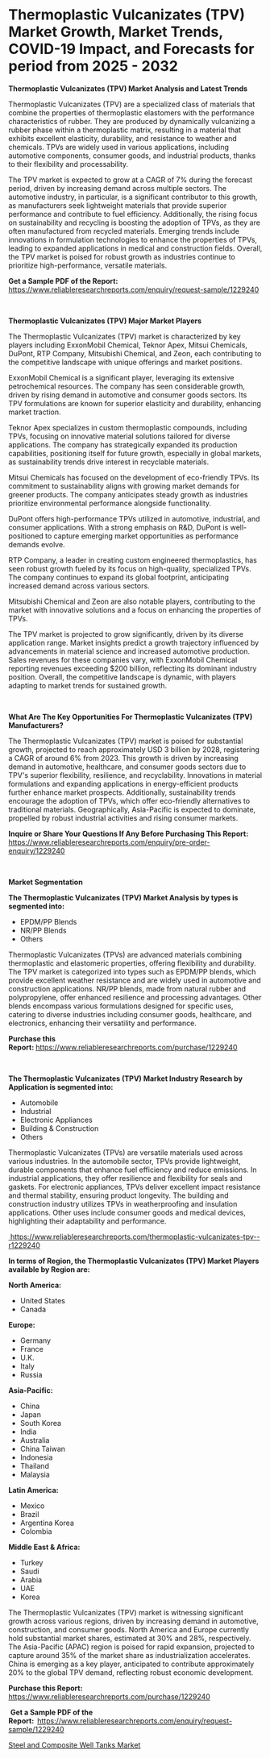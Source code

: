 <p><h1>Thermoplastic Vulcanizates (TPV) Market Growth, Market Trends, COVID-19 Impact, and Forecasts for period from 2025 - 2032</h1></p><p><strong>Thermoplastic Vulcanizates (TPV) Market Analysis and Latest Trends</strong></p>
<p><p>Thermoplastic Vulcanizates (TPV) are a specialized class of materials that combine the properties of thermoplastic elastomers with the performance characteristics of rubber. They are produced by dynamically vulcanizing a rubber phase within a thermoplastic matrix, resulting in a material that exhibits excellent elasticity, durability, and resistance to weather and chemicals. TPVs are widely used in various applications, including automotive components, consumer goods, and industrial products, thanks to their flexibility and processability.</p><p>The TPV market is expected to grow at a CAGR of 7% during the forecast period, driven by increasing demand across multiple sectors. The automotive industry, in particular, is a significant contributor to this growth, as manufacturers seek lightweight materials that provide superior performance and contribute to fuel efficiency. Additionally, the rising focus on sustainability and recycling is boosting the adoption of TPVs, as they are often manufactured from recycled materials. Emerging trends include innovations in formulation technologies to enhance the properties of TPVs, leading to expanded applications in medical and construction fields. Overall, the TPV market is poised for robust growth as industries continue to prioritize high-performance, versatile materials.</p></p>
<p><strong>Get a Sample PDF of the Report:&nbsp;</strong> <a href="https://www.reliableresearchreports.com/enquiry/request-sample/1229240?utm_campaign=3108&utm_medium=2&utm_source=Github&utm_content=ia&utm_term=26032025&utm_id=thermoplastic-vulcanizates-tpv">https://www.reliableresearchreports.com/enquiry/request-sample/1229240</a></p>
<p>&nbsp;</p>
<p><strong>Thermoplastic Vulcanizates (TPV) Major Market Players</strong></p>
<p><p>The Thermoplastic Vulcanizates (TPV) market is characterized by key players including ExxonMobil Chemical, Teknor Apex, Mitsui Chemicals, DuPont, RTP Company, Mitsubishi Chemical, and Zeon, each contributing to the competitive landscape with unique offerings and market positions.</p><p>ExxonMobil Chemical is a significant player, leveraging its extensive petrochemical resources. The company has seen considerable growth, driven by rising demand in automotive and consumer goods sectors. Its TPV formulations are known for superior elasticity and durability, enhancing market traction.</p><p>Teknor Apex specializes in custom thermoplastic compounds, including TPVs, focusing on innovative material solutions tailored for diverse applications. The company has strategically expanded its production capabilities, positioning itself for future growth, especially in global markets, as sustainability trends drive interest in recyclable materials.</p><p>Mitsui Chemicals has focused on the development of eco-friendly TPVs. Its commitment to sustainability aligns with growing market demands for greener products. The company anticipates steady growth as industries prioritize environmental performance alongside functionality.</p><p>DuPont offers high-performance TPVs utilized in automotive, industrial, and consumer applications. With a strong emphasis on R&D, DuPont is well-positioned to capture emerging market opportunities as performance demands evolve. </p><p>RTP Company, a leader in creating custom engineered thermoplastics, has seen robust growth fueled by its focus on high-quality, specialized TPVs. The company continues to expand its global footprint, anticipating increased demand across various sectors.</p><p>Mitsubishi Chemical and Zeon are also notable players, contributing to the market with innovative solutions and a focus on enhancing the properties of TPVs.</p><p>The TPV market is projected to grow significantly, driven by its diverse application range. Market insights predict a growth trajectory influenced by advancements in material science and increased automotive production. Sales revenues for these companies vary, with ExxonMobil Chemical reporting revenues exceeding $200 billion, reflecting its dominant industry position. Overall, the competitive landscape is dynamic, with players adapting to market trends for sustained growth.</p></p>
<p>&nbsp;</p>
<p><strong>What Are The Key Opportunities For Thermoplastic Vulcanizates (TPV) Manufacturers?</strong></p>
<p><p>The Thermoplastic Vulcanizates (TPV) market is poised for substantial growth, projected to reach approximately USD 3 billion by 2028, registering a CAGR of around 6% from 2023. This growth is driven by increasing demand in automotive, healthcare, and consumer goods sectors due to TPV's superior flexibility, resilience, and recyclability. Innovations in material formulations and expanding applications in energy-efficient products further enhance market prospects. Additionally, sustainability trends encourage the adoption of TPVs, which offer eco-friendly alternatives to traditional materials. Geographically, Asia-Pacific is expected to dominate, propelled by robust industrial activities and rising consumer markets.</p></p>
<p><strong>Inquire or Share Your Questions If Any Before Purchasing This Report:</strong> <a href="https://www.reliableresearchreports.com/enquiry/pre-order-enquiry/1229240?utm_campaign=3108&utm_medium=2&utm_source=Github&utm_content=ia&utm_term=26032025&utm_id=thermoplastic-vulcanizates-tpv">https://www.reliableresearchreports.com/enquiry/pre-order-enquiry/1229240</a></p>
<p>&nbsp;</p>
<p><strong>Market Segmentation</strong></p>
<p><strong>The Thermoplastic Vulcanizates (TPV) Market Analysis by types is segmented into:</strong></p>
<p><ul><li>EPDM/PP Blends</li><li>NR/PP Blends</li><li>Others</li></ul></p>
<p><p>Thermoplastic Vulcanizates (TPVs) are advanced materials combining thermoplastic and elastomeric properties, offering flexibility and durability. The TPV market is categorized into types such as EPDM/PP blends, which provide excellent weather resistance and are widely used in automotive and construction applications. NR/PP blends, made from natural rubber and polypropylene, offer enhanced resilience and processing advantages. Other blends encompass various formulations designed for specific uses, catering to diverse industries including consumer goods, healthcare, and electronics, enhancing their versatility and performance.</p></p>
<p><strong>Purchase this Report:&nbsp;</strong><a href="https://www.reliableresearchreports.com/purchase/1229240?utm_campaign=3108&utm_medium=2&utm_source=Github&utm_content=ia&utm_term=26032025&utm_id=thermoplastic-vulcanizates-tpv">https://www.reliableresearchreports.com/purchase/1229240</a></p>
<p>&nbsp;</p>
<p><strong>The Thermoplastic Vulcanizates (TPV) Market Industry Research by Application is segmented into:</strong></p>
<p><ul><li>Automobile</li><li>Industrial</li><li>Electronic Appliances</li><li>Building & Construction</li><li>Others</li></ul></p>
<p><p>Thermoplastic Vulcanizates (TPVs) are versatile materials used across various industries. In the automobile sector, TPVs provide lightweight, durable components that enhance fuel efficiency and reduce emissions. In industrial applications, they offer resilience and flexibility for seals and gaskets. For electronic appliances, TPVs deliver excellent impact resistance and thermal stability, ensuring product longevity. The building and construction industry utilizes TPVs in weatherproofing and insulation applications. Other uses include consumer goods and medical devices, highlighting their adaptability and performance.</p></p>
<p><a href="https://www.reliableresearchreports.com/thermoplastic-vulcanizates-tpv--r1229240?utm_campaign=3108&utm_medium=2&utm_source=Github&utm_content=ia&utm_term=26032025&utm_id=thermoplastic-vulcanizates-tpv">&nbsp;https://www.reliableresearchreports.com/thermoplastic-vulcanizates-tpv--r1229240</a></p>
<p><strong>In terms of Region, the Thermoplastic Vulcanizates (TPV) Market Players available by Region are:</strong></p>
<p>
    <p> <strong> North America: </strong>
        <ul>
            <li>United States</li>
            <li>Canada</li>
        </ul>
        </p> 
    <p> <strong> Europe: </strong>
        <ul>
            <li>Germany</li>
            <li>France</li>
            <li>U.K.</li>
            <li>Italy</li>
            <li>Russia</li>
        </ul>
        </p> 
    <p> <strong> Asia-Pacific: </strong>
        <ul>
            <li>China</li>
            <li>Japan</li>
            <li>South Korea</li>
            <li>India</li>
            <li>Australia</li>
            <li>China Taiwan</li>
            <li>Indonesia</li>
            <li>Thailand</li>
            <li>Malaysia</li>
        </ul>
        </p> 
    <p> <strong> Latin America: </strong>
        <ul>
            <li>Mexico</li>
            <li>Brazil</li>
            <li>Argentina Korea</li>
            <li>Colombia</li>
        </ul>
        </p> 
    <p> <strong> Middle East & Africa: </strong>
        <ul>
            <li>Turkey</li>
            <li>Saudi</li>
            <li>Arabia</li>
            <li>UAE</li>
            <li>Korea</li>
        </ul>
    </p>
    </p>
<p><p>The Thermoplastic Vulcanizates (TPV) market is witnessing significant growth across various regions, driven by increasing demand in automotive, construction, and consumer goods. North America and Europe currently hold substantial market shares, estimated at 30% and 28%, respectively. The Asia-Pacific (APAC) region is poised for rapid expansion, projected to capture around 35% of the market share as industrialization accelerates. China is emerging as a key player, anticipated to contribute approximately 20% to the global TPV demand, reflecting robust economic development.</p></p>
<p><strong>Purchase this Report: </strong><a href="https://www.reliableresearchreports.com/purchase/1229240?utm_campaign=3108&utm_medium=2&utm_source=Github&utm_content=ia&utm_term=26032025&utm_id=thermoplastic-vulcanizates-tpv">https://www.reliableresearchreports.com/purchase/1229240</a></p>
<p>&nbsp;<strong>Get a Sample PDF of the Report:&nbsp;&nbsp;</strong><a href="https://www.reliableresearchreports.com/enquiry/request-sample/1229240?utm_campaign=3108&utm_medium=2&utm_source=Github&utm_content=ia&utm_term=26032025&utm_id=thermoplastic-vulcanizates-tpv">https://www.reliableresearchreports.com/enquiry/request-sample/1229240</a></p>
<p><strong></strong></p>
<p><p><a href="https://github.com/kaloyhboosh/Market-Research-Report-List-1/blob/main/steel-and-composite-well-tanks-market.md?utm_campaign=3108&utm_medium=2&utm_source=Github&utm_content=ia&utm_term=26032025&utm_id=thermoplastic-vulcanizates-tpv">Steel and Composite Well Tanks Market</a></p></p>
